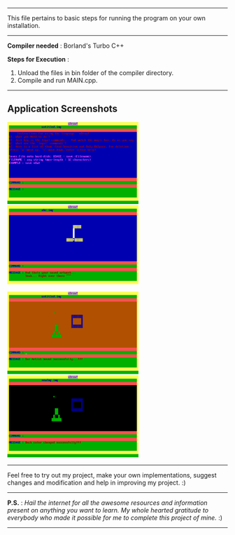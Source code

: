 
---

This file pertains to basic steps for running the program on your own installation.

---

**Compiler needed** : Borland's Turbo C++

**Steps for Execution** : 
1. Unload the files in bin folder of the compiler directory.
2. Compile and run MAIN.cpp.


---

## Application Screenshots

<p float="left">
   <img src="https://github.com/sunnysoni97/sunnysoni97.github.io/blob/master/static/skills_applied/portfolio_screencaps/draw_screencaps/cap1.png?raw=true" alt="draw screenshot 1" width=300px />
    &emsp;
   <img src="https://github.com/sunnysoni97/sunnysoni97.github.io/blob/master/static/skills_applied/portfolio_screencaps/draw_screencaps/cap2.png?raw=true" alt="draw screenshot 2" width=300px />
</p>
<p float="left">

   <img src="https://github.com/sunnysoni97/sunnysoni97.github.io/blob/master/static/skills_applied/portfolio_screencaps/draw_screencaps/cap3.png?raw=true" alt="draw screenshot 3" width=300px />
    &emsp;
   <img src="https://github.com/sunnysoni97/sunnysoni97.github.io/blob/master/static/skills_applied/portfolio_screencaps/draw_screencaps/cap4.png?raw=true" alt="draw screenshot 4" width=300px />

</p>

---

Feel free to try out my project, make your own implementations, suggest changes and modification and help in improving my project. :)

---

**P.S.** : *Hail the internet for all the awesome resources and information present on anything you want to learn. My whole hearted gratitude to everybody who made it possible for me to complete this project of mine.* :)

---
